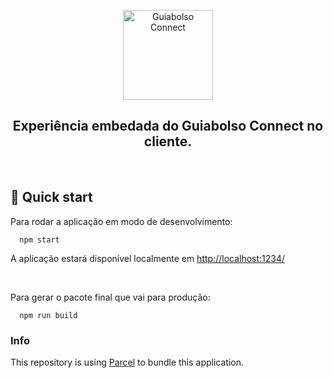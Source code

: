 <p align="center">
  <img alt="Guiabolso Connect" src="https://user-images.githubusercontent.com/3269950/75885087-a6d3cd00-5e04-11ea-8c35-e919fd05410b.png" width="144" />
</p>

<h2 align="center">
  Experiência embedada do Guiabolso Connect no cliente.
</h1>

<br />

## 🚀 Quick start

Para rodar a aplicação em modo de desenvolvimento:

```shell
  npm start
```

A aplicação estará disponível localmente em [http://localhost:1234/](http://localhost:1234/)

<br />

Para gerar o pacote final que vai para produção:

```shell
  npm run build
```

### Info

This repository is using [Parcel](https://parceljs.org/getting_started.html) to bundle this application.
